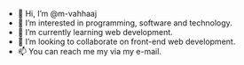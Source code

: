 - 👋 Hi, I’m @m-vahhaaj
- 👀 I’m interested in programming, software and technology.
- 🌱 I’m currently learning web development.
- 💞️ I’m looking to collaborate on front-end web development.
- 📫 You can reach me my via my e-mail.

<!---
m-vahhaaj/m-vahhaaj is a ✨ special ✨ repository because its `README.md` (this file) appears on your GitHub profile.
You can click the Preview link to take a look at your changes.
--->
